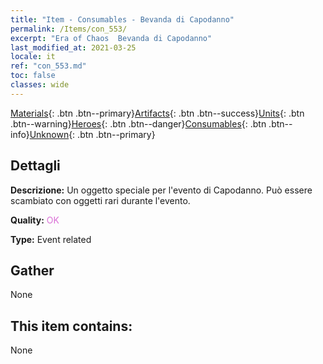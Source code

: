 ```yaml
---
title: "Item - Consumables - Bevanda di Capodanno"
permalink: /Items/con_553/
excerpt: "Era of Chaos  Bevanda di Capodanno"
last_modified_at: 2021-03-25
locale: it
ref: "con_553.md"
toc: false
classes: wide
---
```

 [Materials](/it/Items/){: .btn .btn--primary}[Artifacts](/it/Items/Artifacts/){: .btn .btn--success}[Units](/it/Items/Units/){: .btn .btn--warning}[Heroes](/it/Items/Heroes/){: .btn .btn--danger}[Consumables](/it/Items/Consumables/){: .btn .btn--info}[Unknown](/it/Items/Unknown/){: .btn .btn--primary}

## Dettagli
 **Descrizione:** Un oggetto speciale per l'evento di Capodanno. Può essere scambiato con oggetti rari durante l'evento.

 **Quality:** <span style="color: #DA70D6">OK</span>

 **Type:** Event related

## Gather

  None

## This item contains:

  None

